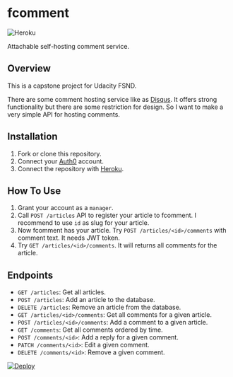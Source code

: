 # fcomment

![Heroku](https://pyheroku-badge.herokuapp.com/?app=fcomment)

Attachable self-hosting comment service.

## Overview

This is a capstone project for Udacity FSND.

There are some comment hosting service like as [Disqus](https://disqus.com/). It offers strong functionality but there are some restriction for design. So I want to make a very simple API for hosting comments.

## Installation

1. Fork or clone this repository.
2. Connect your [Auth0](https://auth0.com/) account.
3. Connect the repository with [Heroku](https://www.heroku.com/).

## How To Use

1. Grant your account as a `manager`.
2. Call `POST /articles` API to register your article to fcomment. I recommend to use `id` as slug for your article.
3. Now fcomment has your article. Try `POST /articles/<id>/comments` with comment text. It needs JWT token.
4. Try `GET /articles/<id>/comments`. It will returns all comments for the article.

## Endpoints

- `GET /articles`: Get all articles.
- `POST /articles`: Add an article to the database.
- `DELETE /articles`: Remove an article from the database.
- `GET /articles/<id>/comments`: Get all comments for a given article.
- `POST /articles/<id>/comments`: Add a comment to a given article.
- `GET /comments`: Get all comments ordered by time.
- `POST /comments/<id>`: Add a reply for a given comment.
- `PATCH /comments/<id>`: Edit a given comment.
- `DELETE /comments/<id>`: Remove a given comment.

[![Deploy](https://www.herokucdn.com/deploy/button.svg)](https://heroku.com/deploy?template=https://github.com/seokmin-ac/fcomment)
